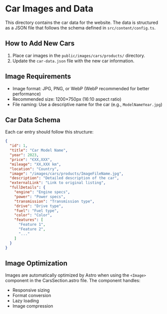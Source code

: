 # Car Images and Data

This directory contains the car data for the website. The data is structured as a JSON file that follows the schema defined in `src/content/config.ts`.

## How to Add New Cars

1. Place car images in the `public/images/cars/products/` directory.
2. Update the `car-data.json` file with the new car information.

## Image Requirements

- Image format: JPG, PNG, or WebP (WebP recommended for better performance)
- Recommended size: 1200×750px (16:10 aspect ratio)
- File naming: Use a descriptive name for the car (e.g., `ModelNameYear.jpg`)

## Car Data Schema

Each car entry should follow this structure:

```json
{
  "id": 1,
  "title": "Car Model Name",
  "year": 2023,
  "price": "€XX,XXX",
  "mileage": "XX,XXX km",
  "location": "Country",
  "image": "/images/cars/products/ImageFileName.jpg",
  "description": "Detailed description of the car",
  "externalLink": "Link to original listing",
  "fullDetails": {
    "engine": "Engine specs",
    "power": "Power specs",
    "transmission": "Transmission type",
    "drive": "Drive type",
    "fuel": "Fuel type",
    "color": "Color",
    "features": [
      "Feature 1",
      "Feature 2",
      "..."
    ]
  }
}
```

## Image Optimization

Images are automatically optimized by Astro when using the `<Image>` component in the CarsSection.astro file. The component handles:

- Responsive sizing
- Format conversion
- Lazy loading
- Image compression 